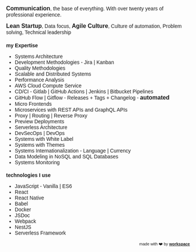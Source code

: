 <link href="https://fonts.googleapis.com/css?family=Montserrat&display=swap" rel="stylesheet">

<strong style="font-size:16px">Communication</strong>, the base of everything. With over twenty years of professional experience.

<strong style="font-size:16px">Lean Startup</strong>, Data focus, <strong style="font-size:16px">Agile Culture</strong>, Culture of automation, Problem solving, Technical leadership

### my Expertise
- Systems Architecture
- Development Methodologies - Jira &#124; Kanban
- Quality Methodologies
- Scalable and Distributed Systems
- Performance Analysis
- AWS Cloud Compute Service
- CD/CI - Gitlab &#124; GitHub Actions &#124; Jenkins &#124; Bitbucket Pipelines
- GitHub Flow &#124; Gitflow - Releases + Tags + Changelog - <strong style="font-size:16px">automated</strong>
- Micro Frontends
- Microservices with REST APIs and GraphQL APIs
- Proxy &#124; Routing &#124; Reverse Proxy
- Preview Deployments
- Serverless Architecture
- DevSecOps &#124; DevOps
- Systems with White Label
- Systems with Themes
- Systems Internationalization - Language &#124; Currency
- Data Modeling in NoSQL and SQL Databases
- Systems Monitoring

<!--
- create, maintain and feed Data Lake
- UX/UI
-->

### technologies I use
- JavaScript - Vanilla &#124; ES6 
- React
- React Native
- Babel
- Docker
- JSDoc
- Webpack
- NestJS
- Serverless Framework

<!--
- https://www.youtube.com/watch?v=sIZOdIr_HbY
- https://www.youtube.com/watch?v=ufSIGVs9X_8
- https://www.youtube.com/watch?v=APICqUV1PzU
- https://www.youtube.com/watch?v=BT7novtdAgI
- https://github.com/module-federation/module-federation-examples
- https://semantic-release.gitbook.io/semantic-release/
- https://significa.co/blog/deploy-previews-aws
- https://aws.amazon.com/pt/blogs/compute/implementing-default-directory-indexes-in-amazon-s3-backed-amazon-cloudfront-origins-using-lambdaedge/
- https://aws.amazon.com/pt/solutions/implementations/data-lake-solution/
- https://pt.slideshare.net/AmazonWebServicesLATAM/construindo-um-data-lake-na-aws-62826647
-->




<div style="text-align: right; float: right;">
 <span style="font-size: 11px"> made with ❤️ by </span>
 <a href="http://workspace.ciro-maciel.me" style="font-size: 11px" target="_blank">
   <strong style="font-size: 11px">workspace</strong>
 </a>
</div>

<style>
 * {
    font-family: 'Montserrat', sans-serif !important;
     font-size: 14px;
  }
 h1 {
    font-size: 23px; 
 }
 h1 a{
    display: none;
 }
 h1:after {
  content: 'Expertise';
 }
 .container-lg{
  max-width: 900px
 }
 hr {
  height: 0px !important;
  border-bottom: 1px solid #eaecef !important;
  margin-bottom: 10px !important;
 }
</style>
